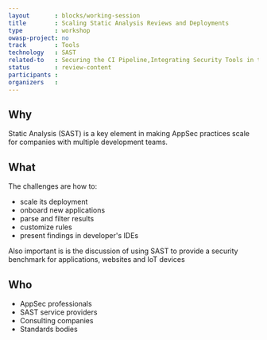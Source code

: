 ```yaml
---
layout       : blocks/working-session
title        : Scaling Static Analysis Reviews and Deployments
type         : workshop
owasp-project: no
track        : Tools
technology   : SAST
related-to   : Securing the CI Pipeline,Integrating Security Tools in the SDL
status       : review-content
participants :
organizers   :
---
```


## Why

Static Analysis (SAST) is a key element in making AppSec practices scale for companies with multiple development teams.

## What

The challenges are how to:
 - scale its deployment
 - onboard new applications
 - parse and filter results
 - customize rules
 - present findings in developer's IDEs

Also important is is the discussion of using SAST to provide a security benchmark for applications, websites and IoT devices

## Who

 - AppSec professionals
 - SAST service providers
 - Consulting companies
 - Standards bodies